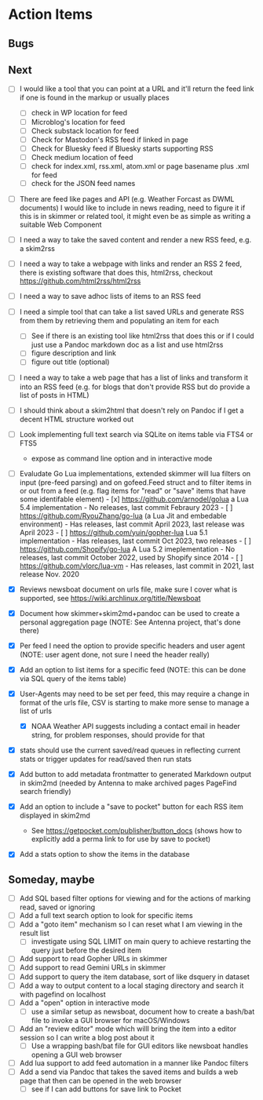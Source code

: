 
# Action Items

## Bugs


## Next

- [ ] I would like a tool that you can point at a URL and it'll return the feed link if one is found in the markup or usually places
    - [ ] check in WP location for feed
    - [ ] Microblog's location for feed
    - [ ] Check substack location for feed
    - [ ] Check for Mastodon's RSS feed if linked in page
    - [ ] Check for Bluesky feed if Bluesky starts supporting RSS
    - [ ] Check medium location of feed
    - [ ] check for index.xml, rss.xml, atom.xml or page basename plus .xml for feed
    - [ ] check for the JSON feed names 
- [ ] There are feed like pages and API (e.g. Weather Forcast as DWML documents) I would like to include in news reading, need to figure it if this is in skimmer or related tool, it might even be as simple as writing a suitable Web Component
- [ ] I need a way to take the saved content and render a new RSS feed, e.g. a skim2rss
- [ ] I need a way to take a webpage with links and render an RSS 2 feed, there is existing software that does this, html2rss, checkout https://github.com/html2rss/html2rss
- [ ] I need a way to save adhoc lists of items to an RSS feed
- [ ] I need a simple tool that can take a list saved URLs and generate RSS from them by retrieving them and populating an item for each
    - [ ] See if there is an existing tool like html2rss that does this or if I could just use a Pandoc markdown doc as a list and use html2rss
    - [ ] figure description and link
    - [ ] figure out title (optional)
- [ ] I need a way to take a web page that has a list of links and transform it into an RSS feed (e.g. for blogs that don't provide RSS but do provide a list of posts in HTML)
- [ ] I should think about a skim2html that doesn't rely on Pandoc if I get a decent HTML structure worked out
- [ ] Look implementing full text search via SQLite on items table via FTS4 or FTS5
	- expose as command line option and in interactive mode
- [ ] Evaludate Go Lua implementations, extended skimmer will lua filters on input (pre-feed parsing) and on gofeed.Feed struct
      and to filter items in or out from a feed (e.g. flag items for "read" or "save" items that have some identifable element)
      - [x] https://github.com/arnodel/golua a Lua 5.4 implementation
      	- No releases, last commit Febraury 2023
      - [ ] https://github.com/RyouZhang/go-lua (a Lua Jit and embedable environment)
      	- Has releases, last commit April 2023, last release was April 2023
      - [ ] https://github.com/yuin/gopher-lua Lua 5.1 implementation
      	- Has releases, last commit Oct 2023, two releases
      - [ ] https://github.com/Shopify/go-lua A Lua 5.2 imeplementation
      	- No releases, last commit October 2022, used by Shopify since 2014
      - [ ] https://github.com/vlorc/lua-vm
      	- Has releases, last commit in 2021, last release Nov. 2020
- [x] Reviews newsboat document on urls file, make sure I cover what is supported, see https://wiki.archlinux.org/title/Newsboat
- [x] Document how skimmer+skim2md+pandoc can be used to create a personal aggregation page (NOTE: See Antenna project, that's done there)
- [x] Per feed I need the option to provide specific headers and user agent (NOTE: user agent done, not sure I need the header really)
- [x] Add an option to list items for a specific feed (NOTE: this can be done via SQL query of the items table)
- [x] User-Agents may need to be set per feed, this may require a change in format of the urls file, CSV is starting to make more sense to manage a list of urls
	- [x] NOAA Weather API suggests including a contact email in header string, for problem responses, should provide for that
- [x] stats should use the current saved/read queues in reflecting current stats or trigger updates for read/saved then run stats
- [x] Add button to add metadata frontmatter to generated Markdown output in skim2md (needed by Antenna to make archived pages PageFind search friendly)
- [x] Add an option to include a "save to pocket" button for each RSS item displayed in skim2md
    - See https://getpocket.com/publisher/button_docs (shows how to explicitly add a perma link to for use by save to pocket)
- [x] Add a stats option to show the items in the database


## Someday, maybe

- [ ] Add SQL based filter options for viewing and for the actions of marking read, saved or ignoring
- [ ] Add a full text search option to look for specific items
- [ ] Add a "goto item" mechanism so I can reset what I am viewing in the result list
    - [ ] investigate using SQL LIMIT on main query to achieve restarting the query just before the desired item
- [ ] Add support to read Gopher URLs in skimmer
- [ ] Add support to read Gemini URLs in skimmer
- [ ] Add support to query the item database, sort of like dsquery in dataset
- [ ] Add a way to output content to a local staging directory and search it with pagefind on localhost
- [ ] Add a "open" option in interactive mode
    - [ ] use a similar setup as newsboat, document how to create a bash/bat file to invoke a GUI browser for macOS/Windows
- [ ] Add an "review editor" mode which willl bring the item into a editor session so I can write a blog post about it 
    - [ ] Use a wrapping bash/bat file for GUI editors like newsboat handles opening a GUI web browser
- [ ] Add lua support to add feed automation in a manner like Pandoc filters
- [ ] Add a send via Pandoc that takes the saved items and builds a web page that then can be opened in the web browser
    - [ ] see if I can add buttons for save link to Pocket
